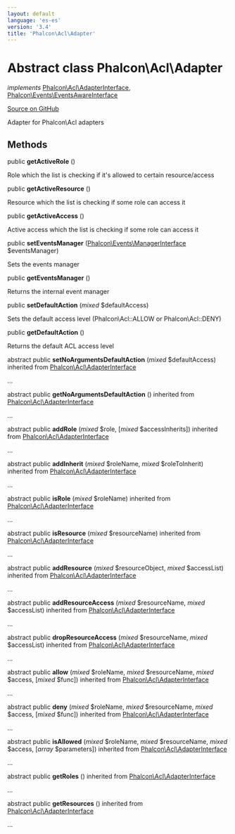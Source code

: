 ```yaml
---
layout: default
language: 'es-es'
version: '3.4'
title: 'Phalcon\Acl\Adapter'
---
```

# Abstract class **Phalcon\Acl\Adapter**

*implements* [Phalcon\Acl\AdapterInterface](/3.4/en/api/Phalcon_Acl_AdapterInterface), [Phalcon\Events\EventsAwareInterface](/3.4/en/api/Phalcon_Events_EventsAwareInterface)

<a href="https://github.com/phalcon/cphalcon/tree/v3.4.0/phalcon/acl/adapter.zep" class="btn btn-default btn-sm">Source on GitHub</a>

Adapter for Phalcon\Acl adapters


## Methods
public  **getActiveRole** ()

Role which the list is checking if it's allowed to certain resource/access



public  **getActiveResource** ()

Resource which the list is checking if some role can access it



public  **getActiveAccess** ()

Active access which the list is checking if some role can access it



public  **setEventsManager** ([Phalcon\Events\ManagerInterface](/3.4/en/api/Phalcon_Events_ManagerInterface) $eventsManager)

Sets the events manager



public  **getEventsManager** ()

Returns the internal event manager



public  **setDefaultAction** (*mixed* $defaultAccess)

Sets the default access level (Phalcon\Acl::ALLOW or Phalcon\Acl::DENY)



public  **getDefaultAction** ()

Returns the default ACL access level



abstract public  **setNoArgumentsDefaultAction** (*mixed* $defaultAccess) inherited from [Phalcon\Acl\AdapterInterface](/3.4/en/api/Phalcon_Acl_AdapterInterface)

...


abstract public  **getNoArgumentsDefaultAction** () inherited from [Phalcon\Acl\AdapterInterface](/3.4/en/api/Phalcon_Acl_AdapterInterface)

...


abstract public  **addRole** (*mixed* $role, [*mixed* $accessInherits]) inherited from [Phalcon\Acl\AdapterInterface](/3.4/en/api/Phalcon_Acl_AdapterInterface)

...


abstract public  **addInherit** (*mixed* $roleName, *mixed* $roleToInherit) inherited from [Phalcon\Acl\AdapterInterface](/3.4/en/api/Phalcon_Acl_AdapterInterface)

...


abstract public  **isRole** (*mixed* $roleName) inherited from [Phalcon\Acl\AdapterInterface](/3.4/en/api/Phalcon_Acl_AdapterInterface)

...


abstract public  **isResource** (*mixed* $resourceName) inherited from [Phalcon\Acl\AdapterInterface](/3.4/en/api/Phalcon_Acl_AdapterInterface)

...


abstract public  **addResource** (*mixed* $resourceObject, *mixed* $accessList) inherited from [Phalcon\Acl\AdapterInterface](/3.4/en/api/Phalcon_Acl_AdapterInterface)

...


abstract public  **addResourceAccess** (*mixed* $resourceName, *mixed* $accessList) inherited from [Phalcon\Acl\AdapterInterface](/3.4/en/api/Phalcon_Acl_AdapterInterface)

...


abstract public  **dropResourceAccess** (*mixed* $resourceName, *mixed* $accessList) inherited from [Phalcon\Acl\AdapterInterface](/3.4/en/api/Phalcon_Acl_AdapterInterface)

...


abstract public  **allow** (*mixed* $roleName, *mixed* $resourceName, *mixed* $access, [*mixed* $func]) inherited from [Phalcon\Acl\AdapterInterface](/3.4/en/api/Phalcon_Acl_AdapterInterface)

...


abstract public  **deny** (*mixed* $roleName, *mixed* $resourceName, *mixed* $access, [*mixed* $func]) inherited from [Phalcon\Acl\AdapterInterface](/3.4/en/api/Phalcon_Acl_AdapterInterface)

...


abstract public  **isAllowed** (*mixed* $roleName, *mixed* $resourceName, *mixed* $access, [*array* $parameters]) inherited from [Phalcon\Acl\AdapterInterface](/3.4/en/api/Phalcon_Acl_AdapterInterface)

...


abstract public  **getRoles** () inherited from [Phalcon\Acl\AdapterInterface](/3.4/en/api/Phalcon_Acl_AdapterInterface)

...


abstract public  **getResources** () inherited from [Phalcon\Acl\AdapterInterface](/3.4/en/api/Phalcon_Acl_AdapterInterface)

...


